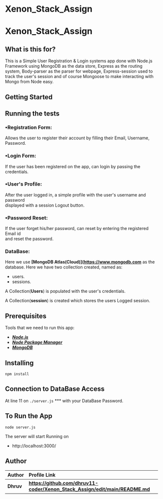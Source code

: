 # Xenon_Stack_Assign
# Xenon_Stack_Assign

## What is this for?
This is a Simple User Registration & Login systems app done with Node.js Framework using MongoDB as the data store, Express as the routing system, Body-parser as the parser for webpage, Express-session used  to track the user's session and of course Mongoose to make interacting with Mongo from Node easy.

## Getting Started

## Running the tests

### •Registration Form:
Allows the user to register their account by filling their Email, Username, Password.


### •Login Form:
If the user has been registered on the app, can login by passing the credentials.


### •User's Profile:
After the user logged in, a simple profile with the user's username and password <br>displayed with a session Logout button.



### •Password Reset:
If the user forget his/her password, can reset by entering the registered Email id <br>and reset the password.



### DataBase:
Here we use **[MongoDB Atlas(Cloud)](https://www.mongodb.com** as the database. Here we have two collection created, named as:
- users.
- sessions.

A Collection(**Users**) is populated with the user's credentials.

A Collection(**session**) is created which stores the users Logged session.


## Prerequisites
Tools that we need to run this app:

- ***[Node.js](https://nodejs.org/en/)***
- ***[Node Package Manager](https://www.npmjs.com/get-npm)***
- ***[MongoDB](https://www.mongodb.com/cloud/atlas)***

## Installing
```
npm install
```
## Connection to DataBase Access
At line 11 on ```./server.js``` *** with your DataBase Password.

## To Run the App
```
node server.js
```

The server will start Running on
+ http://localhost:3000/


## Author

| Author                | Profile Link                                       |
| --------------------- | :------------------------------------------------- |
| **Dhruv** | **https://github.com/dhruv11-coder/Xenon_Stack_Assign/edit/main/README.md** |


